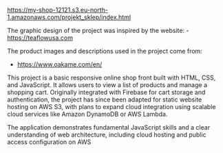 https://my-shop-12121.s3.eu-north-1.amazonaws.com/projekt_sklep/index.html

The graphic design of the project was inspired by the website:
-https://teaflowusa.com

The product images and descriptions used in the project come from:
- https://www.oakame.com/en/
  
This project is a basic responsive online shop front built with HTML, CSS, and JavaScript. It allows users to view a list of products and manage a shopping cart. Originally integrated with Firebase for cart storage and authentication, the project has since been adapted for static website hosting on AWS S3, with plans to expand cloud integration using scalable cloud services like Amazon DynamoDB or AWS Lambda.

The application demonstrates fundamental JavaScript skills and a clear understanding of web architecture, including cloud hosting and public access configuration on AWS
